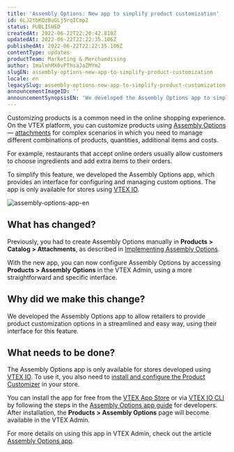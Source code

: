 ```yaml
---
title: 'Assembly Options: New app to simplify product customization'
id: 6LJ2tbKQzBuGLj5rqICmp2
status: PUBLISHED
createdAt: 2022-06-22T22:20:42.810Z
updatedAt: 2022-06-22T22:22:35.106Z
publishedAt: 2022-06-22T22:22:35.106Z
contentType: updates
productTeam: Marketing & Merchandising
author: 1malnhMX0vPThsaJaZMYm2
slugEN: assembly-options-new-app-to-simplify-product-customization
locale: en
legacySlug: assembly-options-new-app-to-simplify-product-customization
announcementImageID: ''
announcementSynopsisEN: 'We developed the Assembly Options app to simplify product customization during purchase.'
---
```


Customizing products is a common need in the online shopping experience. On the VTEX platform, you can customize products using [Assembly Options](https://help.vtex.com/en/tutorial/assembly-options--5x5FhNr4f5RUGDEGWzV1nH) — [attachments](https://help.vtex.com/en/tutorial/what-is-an-attachment--aGICk0RVbqKg6GYmQcWUm) for complex scenarios in which you need to manage different combinations of products, quantities, additional items and costs.

For example, restaurants that accept online orders usually allow customers to choose ingredients and add extra items to their orders.

To simplify this feature, we developed the Assembly Options app, which provides an interface for configuring and managing custom options. The app is only available for stores using [VTEX IO](https://vtex.com/us-en/store-framework/).

![assembly-options-app-en](https://images.ctfassets.net/alneenqid6w5/7AoMYLduvKisAxKMho64m0/b65d786da2a92266eb107b3eeac0f048/assembly-options-app-en.PNG)

## What has changed?

Previously, you had to create Assembly Options manually in **Products > Catalog > Attachments**, as described in [Implementing Assembly Options](https://help.vtex.com/en/tutorial/assembly-options--5x5FhNr4f5RUGDEGWzV1nH).

With the new app, you can now configure Assembly Options by accessing **Products > Assembly Options** in the VTEX Admin, using a more straightforward and specific interface.

## Why did we make this change?

We developed the Assembly Options app to allow retailers to provide product customization options in a streamlined and easy way, using their interface for this feature.

## What needs to be done?

The Assembly Options app is only available for stores developed using [VTEX IO](https://vtex.com/us-en/store-framework/). To use it, you also need to [install and configure the Product Customizer](https://developers.vtex.com/vtex-developer-docs/docs/vtex-product-customizer) in your store.

You can install the app for free from the [VTEX App Store](https://apps.vtex.com/vtex-admin-assembly-options/p) or via [VTEX IO CLI](https://developers.vtex.com/vtex-developer-docs/docs/vtex-io-documentation-vtex-io-cli-installation-and-command-reference) by following the steps in the [Assembly Options app guide](https://developers.vtex.com/vtex-developer-docs/docs/assembly-options-app) for developers. After installation, the **Products > Assembly Options** page will become available in the VTEX Admin.

For more details on using this app in VTEX Admin, check out the article [Assembly Options app](https://help.vtex.com/en/tutorial/assembly-options-app--54mWg37mojrqOgCA79iqqk).
